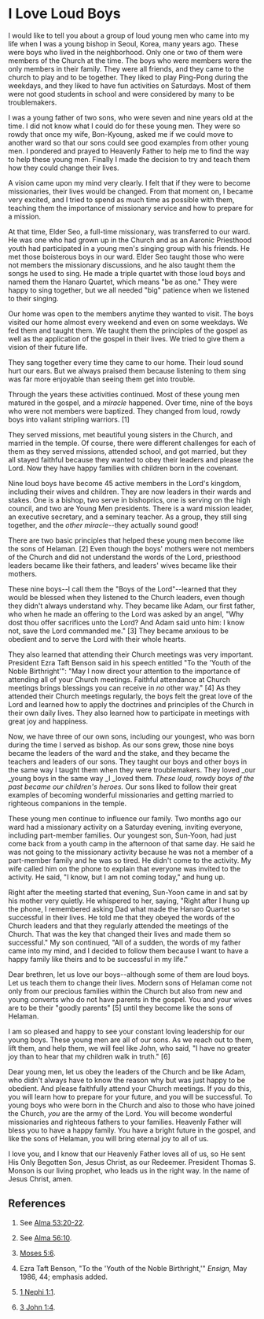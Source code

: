 # I Love Loud Boys

I would like to tell you about a group of loud young men who came into my life
when I was a young bishop in Seoul, Korea, many years ago. These were boys who
lived in the neighborhood. Only one or two of them were members of the Church
at the time. The boys who were members were the only members in their family.
They were all friends, and they came to the church to play and to be together.
They liked to play Ping-Pong during the weekdays, and they liked to have fun
activities on Saturdays. Most of them were not good students in school and
were considered by many to be troublemakers.

I was a young father of two sons, who were seven and nine years old at the
time. I did not know what I could do for these young men. They were so rowdy
that once my wife, Bon-Kyoung, asked me if we could move to another ward so
that our sons could see good examples from other young men. I pondered and
prayed to Heavenly Father to help me to find the way to help these young men.
Finally I made the decision to try and teach them how they could change their
lives.

A vision came upon my mind very clearly. I felt that if they were to become
missionaries, their lives would be changed. From that moment on, I became very
excited, and I tried to spend as much time as possible with them, teaching
them the importance of missionary service and how to prepare for a mission.

At that time, Elder Seo, a full-time missionary, was transferred to our ward.
He was one who had grown up in the Church and as an Aaronic Priesthood youth
had participated in a young men's singing group with his friends. He met those
boisterous boys in our ward. Elder Seo taught those who were not members the
missionary discussions, and he also taught them the songs he used to sing. He
made a triple quartet with those loud boys and named them the Hanaro Quartet,
which means "be as one." They were happy to sing together, but we all needed
"big" patience when we listened to their singing.

Our home was open to the members anytime they wanted to visit. The boys
visited our home almost every weekend and even on some weekdays. We fed them
and taught them. We taught them the principles of the gospel as well as the
application of the gospel in their lives. We tried to give them a vision of
their future life.

They sang together every time they came to our home. Their loud sound hurt our
ears. But we always praised them because listening to them sing was far more
enjoyable than seeing them get into trouble.

Through the years these activities continued. Most of these young men matured
in the gospel, and a _miracle_ happened. Over time, nine of the boys who were
not members were baptized. They changed from loud, rowdy boys into valiant
stripling warriors. [1]

They served missions, met beautiful young sisters in the Church, and married
in the temple. Of course, there were different challenges for each of them as
they served missions, attended school, and got married, but they all stayed
faithful because they wanted to obey their leaders and please the Lord. Now
they have happy families with children born in the covenant.

Nine loud boys have become 45 active members in the Lord's kingdom, including
their wives and children. They are now leaders in their wards and stakes. One
is a bishop, two serve in bishoprics, one is serving on the high council, and
two are Young Men presidents. There is a ward mission leader, an executive
secretary, and a seminary teacher. As a group, they still sing together, and
the _other miracle_--they actually sound good!

There are two basic principles that helped these young men become like the
sons of Helaman. [2]  Even though the boys' mothers were not members of the
Church and did not understand the words of the Lord, priesthood leaders became
like their fathers, and leaders' wives became like their mothers.

These nine boys--I call them the "Boys of the Lord"--learned that they would
be blessed when they listened to the Church leaders, even though they didn't
always understand why. They became like Adam, our first father, who when he
made an offering to the Lord was asked by an angel, "Why dost thou offer
sacrifices unto the Lord? And Adam said unto him: I know not, save the Lord
commanded me." [3]  They became anxious to be obedient and to serve the Lord
with their whole hearts.

They also learned that attending their Church meetings was very important.
President Ezra Taft Benson said in his speech entitled "To the 'Youth of the
Noble Birthright'": "May I now direct your attention to the importance of
attending all of your Church meetings. Faithful attendance at Church meetings
brings blessings you can receive in _no_ other way." [4]  As they attended
their Church meetings regularly, the boys felt the great love of the Lord and
learned how to apply the doctrines and principles of the Church in their own
daily lives. They also learned how to participate in meetings with great joy
and happiness.

Now, we have three of our own sons, including our youngest, who was born
during the time I served as bishop. As our sons grew, those nine boys became
the leaders of the ward and the stake, and they became the teachers and
leaders of our sons. They taught our boys and other boys in the same way I
taught them when they were troublemakers. They loved _our _young boys in the
same way _I _loved them. _These loud, rowdy boys of the past became our
children's heroes._ Our sons liked to follow their great examples of becoming
wonderful missionaries and getting married to righteous companions in the
temple.

These young men continue to influence our family. Two months ago our ward had
a missionary activity on a Saturday evening, inviting everyone, including
part-member families. Our youngest son, Sun-Yoon, had just come back from a
youth camp in the afternoon of that same day. He said he was not going to the
missionary activity because he was not a member of a part-member family and he
was so tired. He didn't come to the activity. My wife called him on the phone
to explain that everyone was invited to the activity. He said, "I know, but I
am not coming today," and hung up.

Right after the meeting started that evening, Sun-Yoon came in and sat by his
mother very quietly. He whispered to her, saying, "Right after I hung up the
phone, I remembered asking Dad what made the Hanaro Quartet so successful in
their lives. He told me that they obeyed the words of the Church leaders and
that they regularly attended the meetings of the Church. That was the key that
changed their lives and made them so successful." My son continued, "All of a
sudden, the words of my father came into my mind, and I decided to follow them
because I want to have a happy family like theirs and to be successful in my
life."

Dear brethren, let us love our boys--although some of them are loud boys. Let
us teach them to change their lives. Modern sons of Helaman come not only from
our precious families within the Church but also from new and young converts
who do not have parents in the gospel. You and your wives are to be their
"goodly parents" [5]  until they become like the sons of Helaman.

I am so pleased and happy to see your constant loving leadership for our young
boys. These young men are all of our sons. As we reach out to them, lift them,
and help them, we will feel like John, who said, "I have no greater joy than
to hear that my children walk in truth." [6]

Dear young men, let us obey the leaders of the Church and be like Adam, who
didn't always have to know the reason why but was just happy to be obedient.
And please faithfully attend your Church meetings. If you do this, you will
learn how to prepare for your future, and you will be successful. To young
boys who were born in the Church and also to those who have joined the Church,
_you_ are the army of the Lord. You will become wonderful missionaries and
righteous fathers to your families. Heavenly Father will bless you to have a
happy family. You have a bright future in the gospel, and like the sons of
Helaman, you will bring eternal joy to all of us.

I love you, and I know that our Heavenly Father loves all of us, so He sent
His Only Begotten Son, Jesus Christ, as our Redeemer. President Thomas S.
Monson is our living prophet, who leads us in the right way. In the name of
Jesus Christ, amen.

## References

  1.  See [Alma 53:20-22](https://www.lds.org/scriptures/bofm/alma/53.20-22?lang=eng#19).

  2.  See [Alma 56:10](https://www.lds.org/scriptures/bofm/alma/56.10?lang=eng#9).

  3.   [Moses 5:6](https://www.lds.org/scriptures/pgp/moses/5.6?lang=eng#5).

  4.  Ezra Taft Benson, "To the 'Youth of the Noble Birthright,'" _Ensign,_ May 1986, 44; emphasis added.

  5.   [1 Nephi 1:1](https://www.lds.org/scriptures/bofm/1-ne/1.1?lang=eng#0).

  6.   [3 John 1:4](https://www.lds.org/scriptures/nt/3-jn/1.4?lang=eng#3).

